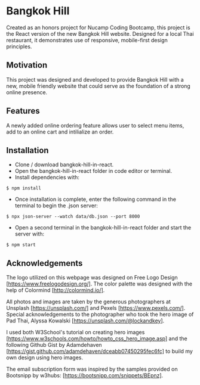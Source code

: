 # Bangkok Hill 

Created as an honors project for Nucamp Coding Bootcamp, this project is the React version of the new Bangkok Hill website.  Designed for a local Thai restaurant, it demonstrates use of responsive, mobile-first design principles.   


## Motivation

This project was designed and developed to provide Bangkok Hill with a new, mobile friendly website that could serve as the foundation of a strong online presence.

## Features

A newly added online ordering feature allows user to select menu items, add to an online cart and intilialize an order.

## Installation
* Clone / download bangkok-hill-in-react.
* Open the bangkok-hill-in-react folder in code editor or terminal.
* Install dependencies with:
```
$ npm install
```
* Once installation is complete, enter the following command in the terminal to begin the .json server:
```
$ npx json-server --watch data/db.json --port 8000
```
* Open a second terminal in the bangkok-hill-in-react folder and start the server with:
```
$ npm start
```


## Acknowledgements
The logo utilized on this webpage was designed on Free Logo Design [https://www.freelogodesign.org/]. The color palette was designed with the help of Colormind [http://colormind.io/]. 

All photos and images are taken by the generous photographers at Unsplash [https://unsplash.com/] and Pexels [https://www.pexels.com/]. Special acknowledgements to the photographer who took the hero image of Pad Thai, Alyssa Kowalski [https://unsplash.com/@lockandkey].

I used both W3School's tutorial on creating hero images [https://www.w3schools.com/howto/howto_css_hero_image.asp] and the following Github Gist by Adamdehaven [https://gist.github.com/adamdehaven/dceabb07450295fec6fc] to build my own design using hero images.

The email subscription form was inspired by the samples provided on Bootsnipp by w3hubs: [https://bootsnipp.com/snippets/BEpnz].
